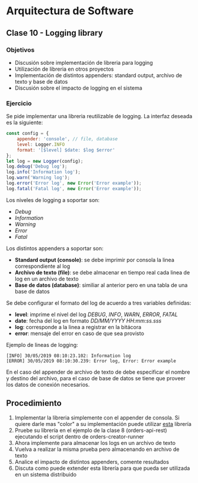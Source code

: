 # Arquitectura de Software
## Clase 10 - Logging library
### Objetivos

* Discusión sobre implementación de libreria para logging
* Utilización de libreria en otros proyectos
* Implementación de distintos appenders: standard output, archivo de texto y base de datos
* Discusión sobre el impacto de logging en el sistema

### Ejercicio

Se pide implementar una libreria reutilizable de logging. La interfaz deseada es la siguiente:

```javascript
const config = {
    appender: 'console', // file, database
    level: Logger.INFO
    format: '[$level] $date: $log $error'
};
let log = new Logger(config);
log.debug('Debug log');
log.info('Information log');
log.warn('Warning log');
log.error('Error log', new Error('Error example'));
log.fatal('Fatal log', new Error('Error example'));
```

Los niveles de logging a soportar son:

* *Debug*
* *Information*
* *Warning*
* *Error*
* *Fatal*

Los distintos appenders a soportar son:

* **Standard output (console)**: se debe imprimir por consola la linea correspondiente al log
* **Archivo de texto (file)**: se debe almacenar en tiempo real cada linea de log en un archivo de texto
* **Base de datos (database)**: similiar al anterior pero en una tabla de una base de datos

Se debe configurar el formato del log de acuerdo a tres variables definidas:

* **level**: imprime el nivel del log *DEBUG*, *INFO*, *WARN*, *ERROR*, *FATAL*
* **date**: fecha del log en formato *DD/MM/YYYY HH:mm:ss.sss*
* **log**: corresponde a la linea a registrar en la bitácora
* **error**: mensaje del error en caso de que sea provisto

Ejemplo de lineas de logging:

```
[INFO] 30/05/2019 08:10:23.102: Information log
[ERROR] 30/05/2019 08:10:30.239: Error log, Error: Error example
```

En el caso del appender de archivo de texto de debe especificar el nombre y destino del archivo, para el caso de base de datos se tiene que proveer los datos de conexión necesarios.

## Procedimiento

1. Implementar la libreria simplemente con el appender de consola. Si quiere darle mas "color" a su implementación puede utilizar [esta](https://github.com/chalk/chalk#readme) librería
2. Pruebe su librería en el ejemplo de la clase 8 (orders-api-rest) ejecutando el script dentro de orders-creator-runner
3. Ahora implemente para almacenar los logs en un archivo de texto
4. Vuelva a realizar la misma prueba pero almacenando en archivo de texto
5. Analice el impacto de distintos appenders, comente resultados
6. Discuta como puede extender esta librería para que pueda ser utilizada en un sistema distribuido
